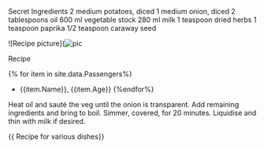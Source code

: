 Secret Ingredients
2 medium potatoes, diced
1 medium onion, diced
2 tablespoons oil
600 ml vegetable stock
280 ml milk
1 teaspoon dried herbs
1 teaspoon paprika
1/2 teaspoon caraway seed

![Recipe picture](![pic](https://https://upload.wikimedia.org/wikipedia/commons/thumb/f/fd/RMS_Titanic_3.jpg/1200px-RMS_Titanic_3.jpg)

Recipe

{% for item in site.data.Passengers%}
- {{item.Name}}, {{item.Age}}
{%endfor%}

Heat oil and sauté the veg until the onion is transparent.
Add remaining ingredients and bring to boil.
Simmer, covered, for 20 minutes.
Liquidise and thin with milk if desired.



<!DOCTYPE html>
<html lang="en">
<head></head>
<body>
<main>
<div>
{{ Recipe for various dishes}}
</div>
</main>
</body>
</html>
